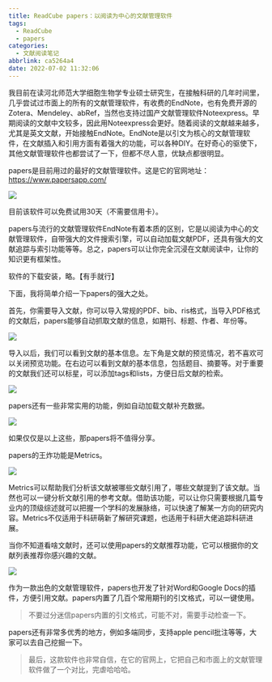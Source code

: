 ```yaml
---
title: ReadCube papers：以阅读为中心的文献管理软件
tags:
  - ReadCube
  - papers
categories:
  - 文献阅读笔记
abbrlink: ca5264a4
date: 2022-07-02 11:32:06
---
```


我目前在读河北师范大学细胞生物学专业硕士研究生，在接触科研的几年时间里，几乎尝试过市面上的所有的文献管理软件，有收费的EndNote，也有免费开源的Zotera、Mendeley、abRef，当然也支持过国产文献管理软件Noteexpress。早期阅读的文献中文较多，因此用Noteexpress会更好。随着阅读的文献越来越多，尤其是英文文献，开始接触EndNote。EndNote是以引文为核心的文献管理软件，在文献插入和引用方面有着强大的功能，可以各种DIY。在好奇心的驱使下，其他文献管理软件也都尝试了一下，但都不尽人意，优缺点都很明显。



<!-- more -->



papers是目前用过的最好的文献管理软件。这是它的官网地址：https://www.papersapp.com/

![](https://vip2.loli.io/2022/07/03/93gTicV4NIqbuHf.png)

目前该软件可以免费试用30天（不需要信用卡）。

papers与流行的文献管理软件EndNote有着本质的区别，它是以阅读为中心的文献管理软件，自带强大的文件搜索引擎，可以自动加载文献PDF，还具有强大的文献追踪与索引功能等等。总之，papers可以让你完全沉浸在文献阅读中，让你的知识更有框架性。

软件的下载安装，略。【有手就行】

下面，我将简单介绍一下papers的强大之处。

首先，你需要导入文献，你可以导入常规的PDF、bib、ris格式，当导入PDF格式的文献后，papers能够自动抓取文献的信息，如期刊、标题、作者、年份等。

![](https://vip2.loli.io/2022/07/03/VYiW9CIXJaEOcGy.png)

导入以后，我们可以看到文献的基本信息。左下角是文献的预览情况，若不喜欢可以关闭预览功能。在右边可以看到文献的基本信息，包括题目、摘要等。对于重要的文献我们还可以标星，可以添加tags和lists，方便日后文献的检索。

![](https://vip2.loli.io/2022/07/03/vy4mb2RjZeHsp86.png)

papers还有一些非常实用的功能，例如自动加载文献补充数据。

![](https://vip2.loli.io/2022/07/03/8dz5HesXqwrR9Sn.png)

如果仅仅是以上这些，那papers将不值得分享。

papers的王炸功能是Metrics。

![](https://vip2.loli.io/2022/06/25/9yMlWRwox8iEuDH.png)

Metrics可以帮助我们分析该文献被哪些文献引用了，哪些文献提到了该文献。当然也可以一键分析文献引用的参考文献。借助该功能，可以让你只需要根据几篇专业内的顶级综述就可以把握一个学科的发展脉络，可以快速了解某一方向的研究内容。Metrics不仅适用于科研萌新了解研究课题，也适用于科研大佬追踪科研进展。

当你不知道看啥文献时，还可以使用papers的文献推荐功能，它可以根据你的文献列表推荐你感兴趣的文献。

![](https://vip2.loli.io/2022/06/25/7EJiGXRrCVFxKlP.png)

作为一款出色的文献管理软件，papers也开发了针对Word和Google Docs的插件，方便引用文献。papers内置了几百个常用期刊的引文格式，可以一键使用。

> 不要过分迷信papers内置的引文格式，可能不对，需要手动检查一下。

papers还有非常多优秀的地方，例如多端同步，支持apple pencil批注等等，大家可以去自己挖掘一下。

> 最后，这款软件也非常自信，在它的官网上，它把自己和市面上的文献管理软件做了一个对比，完虐哈哈哈。
